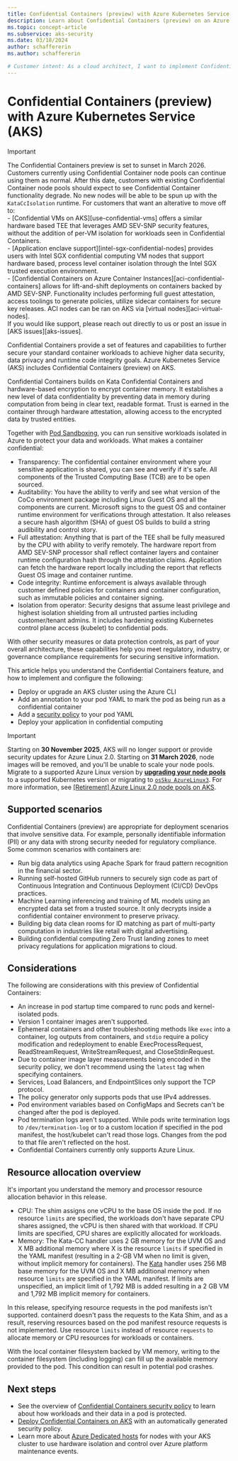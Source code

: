 ```yaml
---
title: Confidential Containers (preview) with Azure Kubernetes Service (AKS)
description: Learn about Confidential Containers (preview) on an Azure Kubernetes Service (AKS) cluster to maintain security and protect sensitive information.
ms.topic: concept-article
ms.subservice: aks-security
ms.date: 03/18/2024
author: schaffererin
ms.author: schaffererin

# Customer intent: As a cloud architect, I want to implement Confidential Containers on an Azure Kubernetes Service cluster so that I can enhance the security and privacy of sensitive workloads while meeting compliance requirements.
---
```


# Confidential Containers (preview) with Azure Kubernetes Service (AKS)

> [!IMPORTANT]
> The Confidential Containers preview is set to sunset in March 2026. Customers currently using Confidential Container node pools can continue using them as normal. After this date, customers with existing Confidential Container node pools should expect to see Confidential Container functionality degrade. No new nodes will be able to be spun up with the `KataCcIsolation` runtime. For customers that want an alterative to move off to:
> <br> - [Confidential VMs on AKS][use-confidential-vms] offers a similar hardware based TEE that leverages AMD SEV-SNP security features, without the addition of per-VM isolation for workloads seen in Confidential Containers.
> <br> - [Application enclave support][intel-sgx-confidential-nodes] provides users with Intel SGX confidential computing VM nodes that support hardware based, process level container isolation through the Intel SGX trusted execution environment.
> <br> - [Confidential Containers on Azure Container Instances][aci-confidential-containers] allows for lift-and-shift deployments on containers backed by AMD SEV-SNP. Functionality includes performing full guest attestation, access toolings to generate policies, utilize sidecar containers for secure key releases. ACI nodes can be ran on AKS via [virtual nodes][aci-virtual-nodes].
> <br> If you would like support, please reach out directly to us or post an issue in [AKS issues][aks-issues].

Confidential Containers provide a set of features and capabilities to further secure your standard container workloads to achieve higher data security, data privacy and runtime code integrity goals. Azure Kubernetes Service (AKS) includes Confidential Containers (preview) on AKS.

Confidential Containers builds on Kata Confidential Containers and hardware-based encryption to encrypt container memory. It establishes a new level of data confidentiality by preventing data in memory during computation from being in clear text, readable format. Trust is earned in the container through hardware attestation, allowing access to the encrypted data by trusted entities.

Together with [Pod Sandboxing][pod-sandboxing-overview], you can run sensitive workloads isolated in Azure to protect your data and workloads. What makes a container confidential:

* Transparency: The confidential container environment where your sensitive application is shared, you can see and verify if it's safe. All components of the Trusted Computing Base (TCB) are to be open sourced.
* Auditability: You have the ability to verify and see what version of the CoCo environment package including Linux Guest OS and all the components are current. Microsoft signs to the guest OS and container runtime environment for verifications through attestation. It also releases a secure hash algorithm (SHA) of guest OS builds to build a string audibility and control story.
* Full attestation: Anything that is part of the TEE shall be fully measured by the CPU with ability to verify remotely. The hardware report from AMD SEV-SNP processor shall reflect container layers and container runtime configuration hash through the attestation claims. Application can fetch the hardware report locally including the report that reflects Guest OS image and container runtime.
* Code integrity: Runtime enforcement is always available through customer defined policies for containers and container configuration, such as immutable policies and container signing.
* Isolation from operator: Security designs that assume least privilege and highest isolation shielding from all untrusted parties including customer/tenant admins. It includes hardening existing Kubernetes control plane access (kubelet) to confidential pods.

With other security measures or data protection controls, as part of your overall architecture, these capabilities help you meet regulatory, industry, or governance compliance requirements for securing sensitive information.

This article helps you understand the Confidential Containers feature, and how to implement and configure the following:

* Deploy or upgrade an AKS cluster using the Azure CLI
* Add an annotation to your pod YAML to mark the pod as being run as a confidential container
* Add a [security policy][confidential-containers-security-policy] to your pod YAML
* Deploy your application in confidential computing

> [!IMPORTANT]
> Starting on **30 November 2025**, AKS will no longer support or provide security updates for Azure Linux 2.0. Starting on **31 March 2026**, node images will be removed, and you'll be unable to scale your node pools. Migrate to a supported Azure Linux version by [**upgrading your node pools**](/azure/aks/upgrade-aks-cluster) to a supported Kubernetes version or migrating to [`osSku AzureLinux3`](/azure/aks/upgrade-os-version). For more information, see [[Retirement] Azure Linux 2.0 node pools on AKS](https://github.com/Azure/AKS/issues/4988).

## Supported scenarios

Confidential Containers (preview) are appropriate for deployment scenarios that involve sensitive data. For example, personally identifiable information (PII) or any data with strong security needed for regulatory compliance. Some common scenarios with containers are:

- Run big data analytics using Apache Spark for fraud pattern recognition in the financial sector.
- Running self-hosted GitHub runners to securely sign code as part of Continuous Integration and Continuous Deployment (CI/CD) DevOps practices.
- Machine Learning inferencing and training of ML models using an encrypted data set from a trusted source. It only decrypts inside a confidential container environment to preserve privacy.
- Building big data clean rooms for ID matching as part of multi-party computation in industries like retail with digital advertising.
- Building confidential computing Zero Trust landing zones to meet privacy regulations for application migrations to cloud.

## Considerations

The following are considerations with this preview of Confidential Containers:

* An increase in pod startup time compared to runc pods and kernel-isolated pods.
* Version 1 container images aren't supported.
* Ephemeral containers and other troubleshooting methods like `exec` into a container, log outputs from containers, and `stdio` require a policy modification and redeployment to enable ExecProcessRequest, ReadStreamRequest, WriteStreamRequest, and CloseStdinRequest.
* Due to container image layer measurements being encoded in the security policy, we don't recommend using the `latest` tag when specifying containers.
* Services, Load Balancers, and EndpointSlices only support the TCP protocol.
* The policy generator only supports pods that use IPv4 addresses.
* Pod environment variables based on ConfigMaps and Secrets can't be changed after the pod is deployed.
* Pod termination logs aren't supported. While pods write termination logs to `/dev/termination-log` or to a custom location if specified in the pod manifest, the host/kubelet can't read those logs. Changes from the pod to that file aren't reflected on the host.
* Confidential Containers currently only supports Azure Linux.

## Resource allocation overview

It's important you understand the memory and processor resource allocation behavior in this release.

* CPU: The shim assigns one vCPU to the base OS inside the pod. If no resource `limits` are specified, the workloads don't have separate CPU shares assigned, the vCPU is then shared with that workload. If CPU limits are specified, CPU shares are explicitly allocated for workloads.
* Memory: The Kata-CC handler uses 2 GB memory for the UVM OS and X MB additional memory where X is the resource `limits` if specified in the YAML manifest (resulting in a 2-GB VM when no limit is given, without implicit memory for containers). The [Kata][kata-technical-documentation] handler uses 256 MB base memory for the UVM OS and X MB additional memory when resource `limits` are specified in the YAML manifest. If limits are unspecified, an implicit limit of 1,792 MB is added resulting in a 2 GB VM and 1,792 MB implicit memory for containers.

In this release, specifying resource requests in the pod manifests isn't supported. containerd doesn't pass the requests to the Kata Shim, and as a result, reserving resources based on the pod manifest resource requests is not implemented. Use resource `limits` instead of resource `requests` to allocate memory or CPU resources for workloads or containers.

With the local container filesystem backed by VM memory, writing to the container filesystem (including logging) can fill up the available memory provided to the pod. This condition can result in potential pod crashes.

## Next steps

* See the overview of [Confidential Containers security policy][confidential-containers-security-policy] to learn about how workloads and their data in a pod is protected.
* [Deploy Confidential Containers on AKS][deploy-confidential-containers-default-aks] with an automatically generated security policy.
* Learn more about [Azure Dedicated hosts][azure-dedicated-hosts] for nodes with your AKS cluster to use hardware isolation and control over Azure platform maintenance events.

<!-- EXTERNAL LINKS -->
[kata-technical-documentation]: https://katacontainers.io/docs/

<!-- INTERNAL LINKS -->
[pod-sandboxing-overview]: use-pod-sandboxing.md
[azure-dedicated-hosts]: /azure/virtual-machines/dedicated-hosts
[deploy-confidential-containers-default-aks]: deploy-confidential-containers-default-policy.md
[confidential-containers-security-policy]: /azure/confidential-computing/confidential-containers-aks-security-policy

